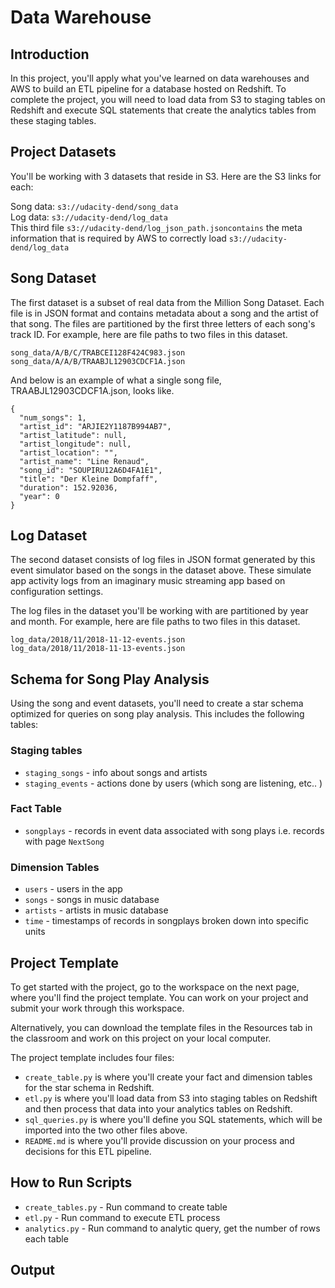 # Data Warehouse

## Introduction

In this project, you'll apply what you've learned on data warehouses and AWS to build an ETL pipeline for a database hosted on Redshift. To complete the project, you will need to load data from S3 to staging tables on Redshift and execute SQL statements that create the analytics tables from these staging tables.

## Project Datasets

You'll be working with 3 datasets that reside in S3. Here are the S3 links for each:

Song data: `s3://udacity-dend/song_data` <br />
Log data: `s3://udacity-dend/log_data` <br />
This third file `s3://udacity-dend/log_json_path.jsoncontains` the meta information that is required by AWS to correctly load `s3://udacity-dend/log_data` <br />

## Song Dataset

The first dataset is a subset of real data from the Million Song Dataset. Each file is in JSON format and contains metadata about a song and the artist of that song. The files are partitioned by the first three letters of each song's track ID. For example, here are file paths to two files in this dataset.

```
song_data/A/B/C/TRABCEI128F424C983.json
song_data/A/A/B/TRAABJL12903CDCF1A.json
```

And below is an example of what a single song file, TRAABJL12903CDCF1A.json, looks like.

```
{
  "num_songs": 1,
  "artist_id": "ARJIE2Y1187B994AB7",
  "artist_latitude": null,
  "artist_longitude": null,
  "artist_location": "",
  "artist_name": "Line Renaud",
  "song_id": "SOUPIRU12A6D4FA1E1",
  "title": "Der Kleine Dompfaff",
  "duration": 152.92036,
  "year": 0
}
```

## Log Dataset

The second dataset consists of log files in JSON format generated by this event simulator based on the songs in the dataset above. These simulate app activity logs from an imaginary music streaming app based on configuration settings.

The log files in the dataset you'll be working with are partitioned by year and month. For example, here are file paths to two files in this dataset.

```
log_data/2018/11/2018-11-12-events.json
log_data/2018/11/2018-11-13-events.json
```

## Schema for Song Play Analysis

Using the song and event datasets, you'll need to create a star schema optimized for queries on song play analysis. This includes the following tables:

### Staging tables
- `staging_songs` - info about songs and artists
- `staging_events` - actions done by users (which song are listening, etc.. )

### Fact Table
- `songplays` - records in event data associated with song plays i.e. records with page `NextSong`

### Dimension Tables
- `users` - users in the app
- `songs` - songs in music database
- `artists` - artists in music database
- `time` - timestamps of records in songplays broken down into specific units

## Project Template

To get started with the project, go to the workspace on the next page, where you'll find the project template. You can work on your project and submit your work through this workspace.

Alternatively, you can download the template files in the Resources tab in the classroom and work on this project on your local computer.

The project template includes four files:
- `create_table.py` is where you'll create your fact and dimension tables for the star schema in Redshift.
- `etl.py` is where you'll load data from S3 into staging tables on Redshift and then process that data into your analytics tables on Redshift.
- `sql_queries.py` is where you'll define you SQL statements, which will be imported into the two other files above.
- `README.md` is where you'll provide discussion on your process and decisions for this ETL pipeline.

## How to Run Scripts
- `create_tables.py` - Run command to create table
- `etl.py` - Run command to execute ETL process
- `analytics.py` - Run command to analytic query, get the number of rows each table

## Output
